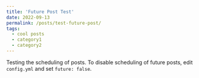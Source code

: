```yaml
---
title: 'Future Post Test'
date: 2022-09-13
permalink: /posts/test-future-post/
tags:
  - cool posts
  - category1
  - category2
---
```


Testing the scheduling of posts. To disable scheduling of future posts, edit `config.yml` and set `future: false`. 
